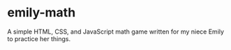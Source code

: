# emily-math

A simple HTML, CSS, and JavaScript math game written for my niece Emily to practice her things.
